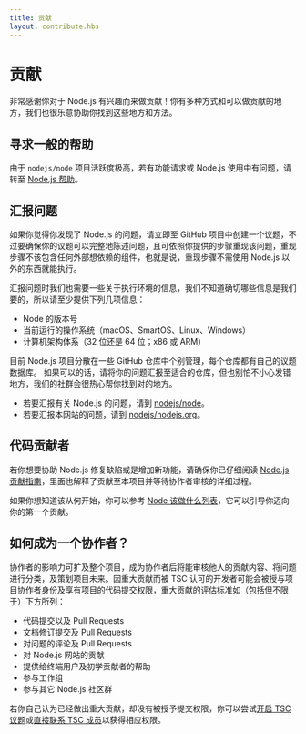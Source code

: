 ```yaml
---
title: 贡献
layout: contribute.hbs
---
```


# 贡献

非常感谢你对于 Node.js 有兴趣而来做贡献！你有多种方式和可以做贡献的地方，我们也很乐意协助你找到这些地方和方法。

## 寻求一般的帮助

由于 `nodejs/node` 项目活跃度极高，若有功能请求或 Node.js 使用中有问题，请转至 [Node.js 帮助](https://github.com/nodejs/help/issues)。

## 汇报问题

如果你觉得你发现了 Node.js 的问题，请立即至 GitHub 项目中创建一个议题，不过要确保你的议题可以完整地陈述问题，且可依照你提供的步骤重现该问题，重现步骤不该包含任何外部想依赖的组件，也就是说，重现步骤不需使用 Node.js 以外的东西就能执行。

汇报问题时我们也需要一些关于执行环境的信息，我们不知道确切哪些信息是我们要的，所以请至少提供下列几项信息：

* Node 的版本号
* 当前运行的操作系统（macOS、SmartOS、Linux、Windows）
* 计算机架构体系（32 位还是 64 位；x86 或 ARM）

目前 Node.js 项目分散在一些 GitHub 仓库中个别管理，每个仓库都有自己的议题数据库。 如果可以的话，请将你的问题汇报至适合的仓库，但也别怕不小心发错地方，我们的社群会很热心帮你找到对的地方。

* 若要汇报有关 Node.js 的问题，请到 [nodejs/node](https://github.com/nodejs/node)。
* 若要汇报本网站的问题，请到 [nodejs/nodejs.org](https://github.com/nodejs/nodejs.org/issues)。

## 代码贡献者

若你想要协助 Node.js 修复缺陷或是增加新功能，请确保你已仔细阅读 [Node.js 贡献指南](https://github.com/nodejs/node/blob/master/CONTRIBUTING.md#pull-requests)，里面也解释了贡献至本项目并等待协作者审核的详细过程。

如果你想知道该从何开始，你可以参考 [Node 该做什么列表](https://www.nodetodo.org/)，它可以引导你迈向你的第一个贡献。

## 如何成为一个协作者？

协作者的影响力可扩及整个项目，成为协作者后将能审核他人的贡献内容、将问题进行分类，及策划项目未来。因重大贡献而被 TSC 认可的开发者可能会被授与项目协作者身份及享有项目的代码提交权限，重大贡献的评估标准如（包括但不限于）下方所列：

* 代码提交以及 Pull Requests
* 文档修订提交及 Pull Requests
* 对问题的评论及 Pull Requests
* 对 Node.js 网站的贡献
* 提供给终端用户及初学贡献者的帮助
* 参与工作组
* 参与其它 Node.js 社区群

若你自己认为已经做出重大贡献，却没有被授予提交权限，你可以尝试[开启 TSC 议题](https://github.com/nodejs/TSC/issues)或[直接联系 TSC 成员](https://github.com/nodejs/TSC#current-members)以获得相应权限。
